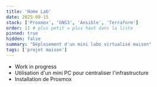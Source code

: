 ```yaml
---
title: 'Home Lab'
date: 2025-09-15
stack: ['Proxmox', 'GNS3', 'Ansible', 'Terraform']
order: 11 # plus petit = plus haut dans la liste
pinned: true
hidden: false
summary: "Déploiement d'un mini labo virtualisé maison"
tags: ['projet maison']
---
```


- Work in progress
- Utilisation d'un mini PC pour centraliser l'infrastructure
- Installation de Proxmox

